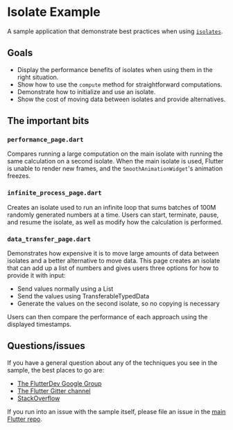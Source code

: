 # Isolate Example

A sample application that demonstrate best practices when using [`isolates`](https://api.dartlang.org/stable/2.3.1/dart-isolate/Isolate-class.html).

## Goals

* Display the performance benefits of isolates when using them in the right situation.
* Show how to use the `compute` method for straightforward computations.
* Demonstrate how to initialize and use an isolate.
* Show the cost of moving data between isolates and provide alternatives.

## The important bits

### `performance_page.dart`

Compares running a large computation on the main isolate with running the same calculation
on a second isolate. When the main isolate is used, Flutter is unable to render new frames, and
the `SmoothAnimationWidget`'s animation freezes.
### `infinite_process_page.dart`

Creates an isolate used to run an infinite loop that sums batches of 100M randomly generated
numbers at a time. Users can start, terminate, pause, and resume the isolate, as well as modify
how the calculation is performed.

### `data_transfer_page.dart`

Demonstrates how expensive it is to move large amounts of data between isolates and a 
better alternative to move data. This page creates an isolate that can add up a list of numbers
and gives users three options for how to provide it with input:

* Send values normally using a List
* Send the values using TransferableTypedData
* Generate the values on the second isolate, so no copying is necessary

Users can then compare the performance of each approach using the displayed timestamps.

## Questions/issues

If you have a general question about any of the techniques you see in
the sample, the best places to go are:

* [The FlutterDev Google Group](https://groups.google.com/forum/#!forum/flutter-dev)
* [The Flutter Gitter channel](https://gitter.im/flutter/flutter)
* [StackOverflow](https://stackoverflow.com/questions/tagged/flutter)

If you run into an issue with the sample itself, please file an issue
in the [main Flutter repo](https://github.com/flutter/flutter/issues).

